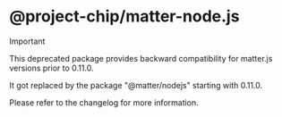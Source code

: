 # @project-chip/matter-node.js

> [!IMPORTANT]
> This deprecated package provides backward compatibility for matter.js versions prior to 0.11.0.

It got replaced by the package "@matter/nodejs" starting with 0.11.0.

Please refer to the changelog for more information.
